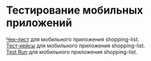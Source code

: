 # Тестирование мобильных приложений   
[Чек-лист](https://docs.google.com/spreadsheets/d/1aWRWvweyyUY3_5vpnPeVuT98rrvk958EZKVf7mOM2nQ/edit?usp=sharing) для мобильного приложения shopping-list.  
[Тест-кейсы](https://github.com/kate-strakovich/mobile/blob/main/Test-cases.pdf) для мобильного приложения shopping-list.  
[Test Run](https://github.com/kate-strakovich/mobile/blob/main/Test-Run.pdf) для мобильного приложения shopping-list.
